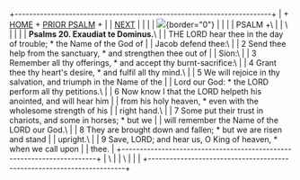 +-----------------------------------------------------------------------+
| \+ [HOME](../index.html) + [PRIOR PSALM](Ps19.html) +                 |
| [NEXT](Ps21.html)                                                     |
|                                                                       |
| ![](http://stats.superstats.com/b/ss/DAVIDMCMANNES/1){border="0"}     |
|                                                                       |
| PSALM +\                                                              |
| \                                                                     |
|                                                                       |
| **Psalms 20. Exaudiat te Dominus.**\                                  |
| THE LORD hear thee in the day of trouble; \* the Name of the God of   |
| Jacob defend thee:\                                                   |
| 2 Send thee help from the sanctuary, \* and strengthen thee out of    |
| Sion:\                                                                |
| 3 Remember all thy offerings, \* and accept thy burnt-sacrifice:\     |
| 4 Grant thee thy heart\'s desire, \* and fulfil all thy mind.\        |
| 5 We will rejoice in thy salvation, and triumph in the Name of the    |
| Lord our God: \* the LORD perform all thy petitions.\                 |
| 6 Now know I that the LORD helpeth his anointed, and will hear him    |
| from his holy heaven, \* even with the wholesome strength of his      |
| right hand.\                                                          |
| 7 Some put their trust in chariots, and some in horses; \* but we     |
| will remember the Name of the LORD our God.\                          |
| 8 They are brought down and fallen; \* but we are risen and stand     |
| upright.\                                                             |
| 9 Save, LORD; and hear us, O King of heaven, \* when we call upon     |
| thee.                                                                 |
+-----------------------------------------------------------------------+
| \                                                                     |
| \                                                                     |
| [](http://www.episcopalnet.org/DBS/DOR.html)                          |
+-----------------------------------------------------------------------+
